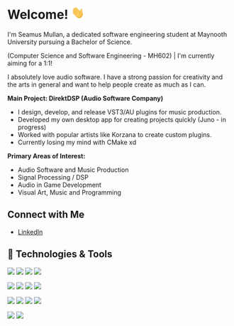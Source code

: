 <!-- [![Header](https://raw.githubusercontent.com/SeamusMullan/SeamusMullan/master/readme_header.png "Header")](https://) -->

# Welcome! <img src="https://github.com/SeamusMullan/SeamusMullan/blob/main/wave.gif?raw=true" width="30px">

I'm Seamus Mullan, a dedicated software engineering student at Maynooth University pursuing a Bachelor of Science.

(Computer Science and Software Engineering - MH602) | I'm currently aiming for a 1:1!


I absolutely love audio software. I have a strong passion for creativity and the arts in general and want to help people create as much as I can.

**Main Project: DirektDSP (Audio Software Company)**
  - I design, develop, and release VST3/AU plugins for music production.
  - Developed my own desktop app for creating projects quickly (Juno - in progress)
  - Worked with popular artists like Korzana to create custom plugins.
  - Currently losing my mind with CMake xd

**Primary Areas of Interest:**
  - Audio Software and Music Production
  - Signal Processing / DSP
  - Audio in Game Development
  - Visual Art, Music and Programming
  
## Connect with Me
- [LinkedIn](https://www.linkedin.com/in/seamusmullan/)

## 🔧 Technologies & Tools
![](https://img.shields.io/badge/Language-C++-informational?style=for-the-badge&color=2bbc8a)
![](https://img.shields.io/badge/Language-Python-informational?style=for-the-badge&color=2bbc8a)
![](https://img.shields.io/badge/Language-Java-informational?style=for-the-badge&color=2bbc8a)
![](https://img.shields.io/badge/Language-Javscript%2FTypeScript-informational?style=for-the-badge&color=2bbc8a)

![](https://img.shields.io/badge/Framework-JUCE-blueviolet?style=for-the-badge)
![](https://img.shields.io/badge/Skill-Figma-blueviolet?style=for-the-badge)
![](https://img.shields.io/badge/Skill-Photoshop-blueviolet?style=for-the-badge)
![](https://img.shields.io/badge/Skill-Blender-blueviolet?style=for-the-badge)


![](https://img.shields.io/badge/Tool-Git%20&%20GitHub-lightblue?style=for-the-badge)
![](https://img.shields.io/badge/Tool-Visual%20Studio%20Code-lightblue?style=for-the-badge)
![](https://img.shields.io/badge/Tool-CMake-lightblue?style=for-the-badge)
![](https://img.shields.io/badge/Tool-CI%2FCD-lightblue?style=for-the-badge)

![](https://img.shields.io/badge/DAW-Ableton-ffffff?style=for-the-badge)
![](https://img.shields.io/badge/DAW-FL_Studio-ffffff?style=for-the-badge)

